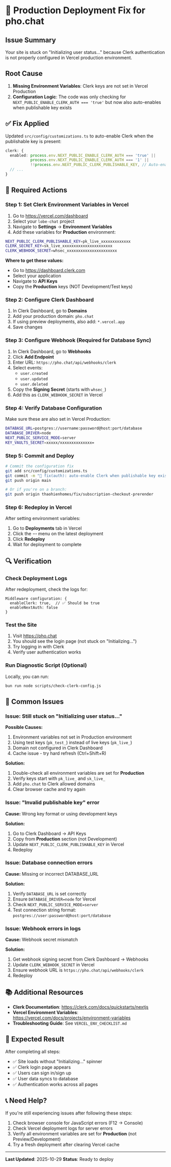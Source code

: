 # 🚨 Production Deployment Fix for pho.chat

## Issue Summary

Your site is stuck on "Initializing user status..." because Clerk authentication is not properly configured in Vercel production environment.

## Root Cause

1. **Missing Environment Variables**: Clerk keys are not set in Vercel Production
2. **Configuration Logic**: The code was only checking for `NEXT_PUBLIC_ENABLE_CLERK_AUTH === 'true'` but now also auto-enables when publishable key exists

## ✅ Fix Applied

Updated `src/config/customizations.ts` to auto-enable Clerk when the publishable key is present:

```typescript
clerk: {
  enabled: process.env.NEXT_PUBLIC_ENABLE_CLERK_AUTH === 'true' ||
           process.env.NEXT_PUBLIC_ENABLE_CLERK_AUTH === '1' ||
           !!process.env.NEXT_PUBLIC_CLERK_PUBLISHABLE_KEY, // Auto-enable if publishable key exists
  // ...
}
```

## 🔧 Required Actions

### Step 1: Set Clerk Environment Variables in Vercel

1. Go to <https://vercel.com/dashboard>
2. Select your `lobe-chat` project
3. Navigate to **Settings** → **Environment Variables**
4. Add these variables for **Production** environment:

```bash
NEXT_PUBLIC_CLERK_PUBLISHABLE_KEY=pk_live_xxxxxxxxxxxxx
CLERK_SECRET_KEY=sk_live_xxxxxxxxxxxxxxxxxxxxxx
CLERK_WEBHOOK_SECRET=whsec_xxxxxxxxxxxxxxxxxxxxxx
```

**Where to get these values:**

- Go to <https://dashboard.clerk.com>
- Select your application
- Navigate to **API Keys**
- Copy the **Production** keys (NOT Development/Test keys)

### Step 2: Configure Clerk Dashboard

1. In Clerk Dashboard, go to **Domains**
2. Add your production domain: `pho.chat`
3. If using preview deployments, also add: `*.vercel.app`
4. Save changes

### Step 3: Configure Webhook (Required for Database Sync)

1. In Clerk Dashboard, go to **Webhooks**
2. Click **Add Endpoint**
3. Enter URL: `https://pho.chat/api/webhooks/clerk`
4. Select events:
   - `user.created`
   - `user.updated`
   - `user.deleted`
5. Copy the **Signing Secret** (starts with `whsec_`)
6. Add this as `CLERK_WEBHOOK_SECRET` in Vercel

### Step 4: Verify Database Configuration

Make sure these are also set in Vercel Production:

```bash
DATABASE_URL=postgres://username:password@host:port/database
DATABASE_DRIVER=node
NEXT_PUBLIC_SERVICE_MODE=server
KEY_VAULTS_SECRET=xxxxx/xxxxxxxxxxxxxx=
```

### Step 5: Commit and Deploy

```bash
# Commit the configuration fix
git add src/config/customizations.ts
git commit -m "🔧 fix(auth): auto-enable Clerk when publishable key exists"
git push origin main

# Or if you're on a branch:
git push origin thaohienhomes/fix/subscription-checkout-prerender
```

### Step 6: Redeploy in Vercel

After setting environment variables:

1. Go to **Deployments** tab in Vercel
2. Click the **⋯** menu on the latest deployment
3. Click **Redeploy**
4. Wait for deployment to complete

## 🔍 Verification

### Check Deployment Logs

After redeployment, check the logs for:

```
Middleware configuration: {
  enableClerk: true,  // ✅ Should be true
  enableNextAuth: false
}
```

### Test the Site

1. Visit <https://pho.chat>
2. You should see the login page (not stuck on "Initializing...")
3. Try logging in with Clerk
4. Verify user authentication works

### Run Diagnostic Script (Optional)

Locally, you can run:

```bash
bun run node scripts/check-clerk-config.js
```

## 🐛 Common Issues

### Issue: Still stuck on "Initializing user status..."

**Possible Causes:**

1. Environment variables not set in Production environment
2. Using test keys (`pk_test_`) instead of live keys (`pk_live_`)
3. Domain not configured in Clerk Dashboard
4. Cache issue - try hard refresh (Ctrl+Shift+R)

**Solution:**

1. Double-check all environment variables are set for **Production**
2. Verify keys start with `pk_live_` and `sk_live_`
3. Add `pho.chat` to Clerk allowed domains
4. Clear browser cache and try again

### Issue: "Invalid publishable key" error

**Cause:** Wrong key format or using development keys

**Solution:**

1. Go to Clerk Dashboard → API Keys
2. Copy from **Production** section (not Development)
3. Update `NEXT_PUBLIC_CLERK_PUBLISHABLE_KEY` in Vercel
4. Redeploy

### Issue: Database connection errors

**Cause:** Missing or incorrect DATABASE_URL

**Solution:**

1. Verify `DATABASE_URL` is set correctly
2. Ensure `DATABASE_DRIVER=node` for Vercel
3. Check `NEXT_PUBLIC_SERVICE_MODE=server`
4. Test connection string format: `postgres://user:password@host:port/database`

### Issue: Webhook errors in logs

**Cause:** Webhook secret mismatch

**Solution:**

1. Get webhook signing secret from Clerk Dashboard → Webhooks
2. Update `CLERK_WEBHOOK_SECRET` in Vercel
3. Ensure webhook URL is `https://pho.chat/api/webhooks/clerk`
4. Redeploy

## 📚 Additional Resources

- **Clerk Documentation**: <https://clerk.com/docs/quickstarts/nextjs>
- **Vercel Environment Variables**: <https://vercel.com/docs/projects/environment-variables>
- **Troubleshooting Guide**: See `VERCEL_ENV_CHECKLIST.md`

## 🎯 Expected Result

After completing all steps:

- ✅ Site loads without "Initializing..." spinner
- ✅ Clerk login page appears
- ✅ Users can sign in/sign up
- ✅ User data syncs to database
- ✅ Authentication works across all pages

## 📞 Need Help?

If you're still experiencing issues after following these steps:

1. Check browser console for JavaScript errors (F12 → Console)
2. Check Vercel deployment logs for server errors
3. Verify all environment variables are set for **Production** (not Preview/Development)
4. Try a fresh deployment after clearing Vercel cache

---

**Last Updated**: 2025-10-29
**Status**: Ready to deploy
